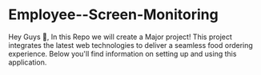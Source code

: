 # Employee--Screen-Monitoring
Hey Guys 👋, In this Repo we will create a Major project! This project integrates the latest web technologies to deliver a seamless food ordering experience. Below you'll find information on setting up and using this application.
